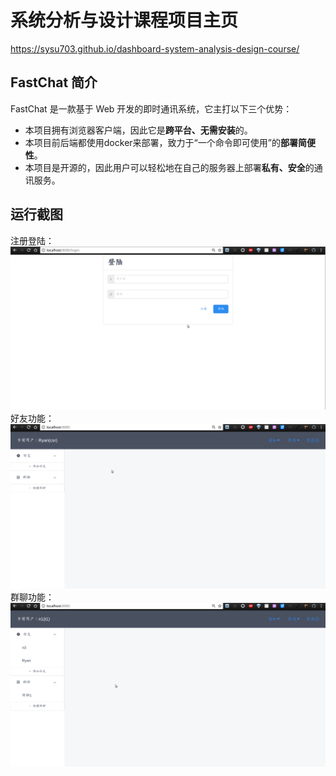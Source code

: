 # 系统分析与设计课程项目主页
https://sysu703.github.io/dashboard-system-analysis-design-course/

## FastChat 简介
FastChat 是一款基于 Web 开发的即时通讯系统，它主打以下三个优势：
* 本项目拥有浏览器客户端，因此它是**跨平台、无需安装**的。
* 本项目前后端都使用docker来部署，致力于“一个命令即可使用”的**部署简便性**。
* 本项目是开源的，因此用户可以轻松地在自己的服务器上部署**私有、安全**的通讯服务。

## 运行截图
注册登陆：
![注册登陆](/images/register.gif)
好友功能：
![好友功能](/images/friend.gif)
群聊功能：
![群聊功能](/images/group.gif)